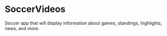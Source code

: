 # SoccerVideos

Soccer app that will display information about games, standings, highlights, news, and more.
